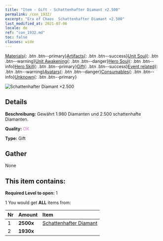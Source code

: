 ```yaml
---
title: "Item - Gift - Schattenhafter Diamant ×2.500"
permalink: /con_1932/
excerpt: "Era of Chaos  Schattenhafter Diamant ×2.500"
last_modified_at: 2021-07-06
locale: de
ref: "con_1932.md"
toc: false
classes: wide
---
```

 [Materials](/ItemsDE/){: .btn .btn--primary}[Artifacts](/ItemsDE/Artifacts/){: .btn .btn--success}[Unit Soul](/ItemsDE/UnitSoul/){: .btn .btn--warning}[Unit Awakening](/ItemsDE/UnitAwakening/){: .btn .btn--danger}[Hero Soul](/ItemsDE/HeroSoul/){: .btn .btn--info}[Hero Skill](/ItemsDE/HeroSkill/){: .btn .btn--primary}[Gift](/ItemsDE/Gift/){: .btn .btn--success}[Event related](/ItemsDE/Events/){: .btn .btn--warning}[Avatars](/ItemsDE/Avatars/){: .btn .btn--danger}[Consumables](/ItemsDE/Consumables/){: .btn .btn--info}[Unknown](/ItemsDE/Unknown/){: .btn .btn--primary}

 ![Schattenhafter Diamant ×2.500](/images/t/i_10040.png)

## Details
 **Beschreibung:** Gewährt 1.980 Diamanten und 2.500 schattenhafte Diamanten.

 **Quality:** <span style="color: #DA70D6">OK</span>

 **Type:** Gift

## Gather

  None

## This item contains:

 **Required Level to open:** 1

 1 You would get **ALL** items  from:

  | Nr | Amount |     Item    |
  |:---|:-------|:------------|
  | 1 |  **2500x** | [Schattenhafter Diamant](/ItemsDE/con_554/) |  | 
  | 2 |  **1930x** | <i class="fas fa-gem"/> |  | 
